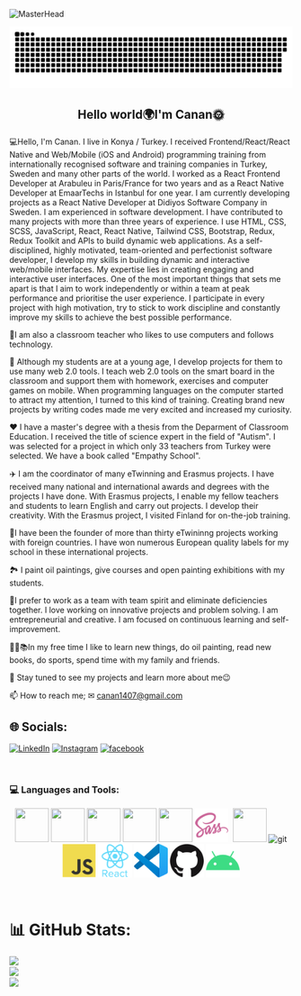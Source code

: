 ![MasterHead](https://fiverr-res.cloudinary.com/images/t_main1,q_auto,f_auto,q_auto,f_auto/gigs/139691718/original/c4ed243b35e4fd2688390054515e1c20e0601e66/do-html-css-bootstrap-javascript-and-react-projects.png)

![dynamics image](https://github.com/CombiningIdeas/CombiningIdeas/blob/main/images/contributions.svg)



<h2 align="center">Hello world🌍I'm Canan🌞</h2>

💻Hello, I'm Canan. I live in Konya / Turkey.
I received Frontend/React/React Native and Web/Mobile (iOS and Android) programming training from internationally recognised software and training companies in Turkey, Sweden and many other parts of the world. I worked as a React Frontend Developer at Arabuleu in Paris/France for two years and as a React Native Developer at EmaarTechs in Istanbul for one year. I am currently developing projects as a React Native Developer at Didiyos Software Company in Sweden. I am experienced in software development. I have contributed to many projects with more than three years of experience. I use HTML, CSS, SCSS, JavaScript, React, React Native, Tailwind CSS, Bootstrap, Redux, Redux Toolkit and APIs to build dynamic web applications. As a self-disciplined, highly motivated, team-oriented and perfectionist software developer, I develop my skills in building dynamic and interactive web/mobile interfaces. My expertise lies in creating engaging and interactive user interfaces. One of the most important things that sets me apart is that I aim to work independently or within a team at peak performance and prioritise the user experience. I participate in every project with high motivation, try to stick to work discipline and constantly improve my skills to achieve the best possible performance.
 
                          
👯I am also a classroom teacher who likes to use computers and follows technology. 

🤖 Although my students are at a young age, I develop projects for them to use many web 2.0 tools. I teach web 2.0 tools on the smart board in the classroom and support them with homework, exercises and computer games on mobile. When programming languages on the computer started to attract my attention, I turned to this kind of training. Creating brand new projects by writing codes made me very excited and increased my curiosity. 


❤ I have a master's degree with a thesis from the Deparment of Classroom Education. I received the title of science expert in the field of "Autism". I was selected for a project in which only 33 teachers from Turkey were selected. We have a book called "Empathy School".

✈️ I am the coordinator of many eTwinning and Erasmus projects. I have received many national and international awards and degrees with the projects I have done. With Erasmus projects, I enable my fellow teachers and students to learn English and carry out projects. I develop their creativity. With the Erasmus project, I visited Finland for on-the-job training.

📝I have been the founder of more than thirty eTwininng projects working with foreign countries. I have won numerous European quality labels for my school in these international projects.

🏞 I paint oil paintings, give courses and open painting exhibitions with my students.

🎯I prefer to work as a team with team spirit and eliminate deficiencies together. I love working on innovative projects and problem solving. I am entrepreneurial and creative. I am focused on continuous learning and self-improvement.

🎨🏅📚In my free time I like to learn new things, do oil painting, read new books, do sports, spend time with my family and friends.

💫 Stay tuned to see my projects and learn more about me😉

📫 How to reach me;
✉ canan1407@gmail.com

## 🌐 Socials:
[![LinkedIn](https://img.shields.io/badge/LinkedIn-%230077B5.svg?logo=linkedin&logoColor=white)](https://linkedin.com/in/canan-güneş-akgül) [![Instagram](https://img.shields.io/badge/Instagram-%23E4405F.svg?logo=Instagram&logoColor=white)](https://instagram.com/cnn_gunes06) [![facebook](https://img.shields.io/badge/facebook-%230077B5.svg?logo=facebook&logoColor=white)](https://www.facebook.com/) 

<br />


### 💻 Languages and Tools:
<p align="center">
    <img src="https://cdn.jsdelivr.net/gh/devicons/devicon/icons/php/php-original.svg" height="60" width="60"/>
    <img src='https://cdn.jsdelivr.net/gh/devicons/devicon/icons/c/c-original.svg' height="60" width="60"/>
    <img src="https://cdn.jsdelivr.net/gh/devicons/devicon/icons/git/git-plain-wordmark.svg" height="60" width="60"/>
    <img src="https://cdn.jsdelivr.net/gh/devicons/devicon/icons/html5/html5-original-wordmark.svg" height="60" width="60"/>
    <img src="https://cdn.jsdelivr.net/gh/devicons/devicon/icons/css3/css3-original-wordmark.svg" height="60" width="60"/>
    <img src="https://github.com/devicons/devicon/blob/master/icons/sass/sass-original.svg" title="SASS" alt="SASS" width="60" height="60"/>&nbsp;
    <img src="https://cdn.jsdelivr.net/gh/devicons/devicon/icons/bootstrap/bootstrap-original-wordmark.svg" height="60" width="60"/> 
    <img src="https://www.vectorlogo.zone/logos/git-scm/git-scm-icon.svg" alt="git" width="60" height="60"/> 
    <img src="https://raw.githubusercontent.com/devicons/devicon/master/icons/javascript/javascript-original.svg" alt="javascript" width="60" height="60"/>  
    <img src="https://raw.githubusercontent.com/devicons/devicon/master/icons/react/react-original-wordmark.svg" alt="react" width="60" height="60"/> 
    <img src="https://raw.githubusercontent.com/github/explore/80688e429a7d4ef2fca1e82350fe8e3517d3494d/topics/visual-studio-code/visual-studio-code.png" widht="60" height="60" />
    <img src="https://raw.githubusercontent.com/github/explore/78df643247d429f6cc873026c0622819ad797942/topics/github/github.png" widht="60" height="60" />
    <img src="https://raw.githubusercontent.com/github/explore/80688e429a7d4ef2fca1e82350fe8e3517d3494d/topics/android/android.png" widht="60" height="60" />
<br />
</p>


<br />






# 📊 GitHub Stats:
![](https://github-readme-stats.vercel.app/api?username=canan777&theme=default&hide_border=false&include_all_commits=false&count_private=false)<br/>
![](https://github-readme-streak-stats.herokuapp.com/?user=canan777&theme=default&hide_border=false)<br/>
![](https://github-readme-stats.vercel.app/api/top-langs/?username=canan777&theme=default&hide_border=false&include_all_commits=false&count_private=false&layout=compact)




              
